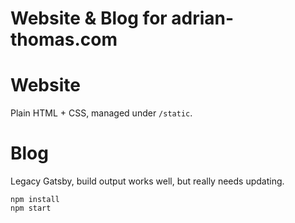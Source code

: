 # Website & Blog for adrian-thomas.com

# Website 
Plain HTML + CSS, managed under `/static`.

# Blog
Legacy Gatsby, build output works well, but really needs updating.
```
npm install
npm start
```